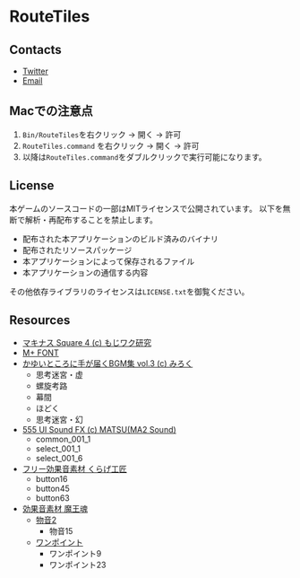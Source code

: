 # RouteTiles

## Contacts
- [Twitter](https://twitter.com/wraikny)
- [Email](writtenknown@gmail.com)

## Macでの注意点
1. `Bin/RouteTiles`を右クリック -> 開く -> 許可
1. `RouteTiles.command` を右クリック -> 開く -> 許可
1. 以降は`RouteTiles.command`をダブルクリックで実行可能になります。

## License
本ゲームのソースコードの一部はMITライセンスで公開されています。
以下を無断で解析・再配布することを禁止します。
- 配布された本アプリケーションのビルド済みのバイナリ
- 配布されたリソースパッケージ
- 本アプリケーションによって保存されるファイル
- 本アプリケーションの通信する内容

その他依存ライブラリのライセンスは`LICENSE.txt`を御覧ください。

## Resources
- [マキナス Square 4 (c) もじワク研究](https://moji-waku.com/makinas/)
- [M+ FONT](https://mplus-fonts.osdn.jp/)
- [かゆいところに手が届くBGM集 vol.3 (c) みろく](https://booth.pm/ja/items/2037124)
  - 思考迷宮・虚
  - 螺旋考路
  - 幕間
  - ほどく
  - 思考迷宮・幻
- [555 UI Sound FX (c) MATSU(MA2 Sound)](https://booth.pm/ja/items/254302)
  - common_001_1
  - select_001_1
  - select_001_6
- [フリー効果音素材 くらげ工匠](http://www.kurage-kosho.info)
  - button16
  - button45
  - button63
- [効果音素材 魔王魂](https://tadaoto.com/1087)
  - [物音2](https://maoudamashii.jokersounds.com/list/se5b.html)
    - 物音15
  - [ワンポイント](https://maoudamashii.jokersounds.com/list/se2.html)
    - ワンポイント9
    - ワンポイント23

